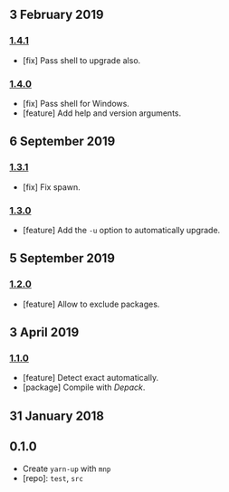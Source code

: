 ## 3 February 2019

### [1.4.1](https://github.com/artdecocode/yarn-up/compare/v1.4.0...v1.4.1)

- [fix] Pass shell to upgrade also.

### [1.4.0](https://github.com/artdecocode/yarn-up/compare/v1.3.1...v1.4.0)

- [fix] Pass shell for Windows.
- [feature] Add help and version arguments.

## 6 September 2019

### [1.3.1](https://github.com/artdecocode/yarn-up/compare/v1.3.0...v1.3.1)

- [fix] Fix spawn.

### [1.3.0](https://github.com/artdecocode/yarn-up/compare/v1.2.0...v1.3.0)

- [feature] Add the `-u` option to automatically upgrade.

## 5 September 2019

### [1.2.0](https://github.com/artdecocode/yarn-up/compare/v1.1.0...v1.2.0)

- [feature] Allow to exclude packages.

## 3 April 2019

### [1.1.0](https://github.com/artdecocode/yarn-up/compare/v1.0.0...v1.1.0)

- [feature] Detect exact automatically.
- [package] Compile with _Depack_.

## 31 January 2018

## 0.1.0

- Create `yarn-up` with `mnp`
- [repo]: `test`, `src`